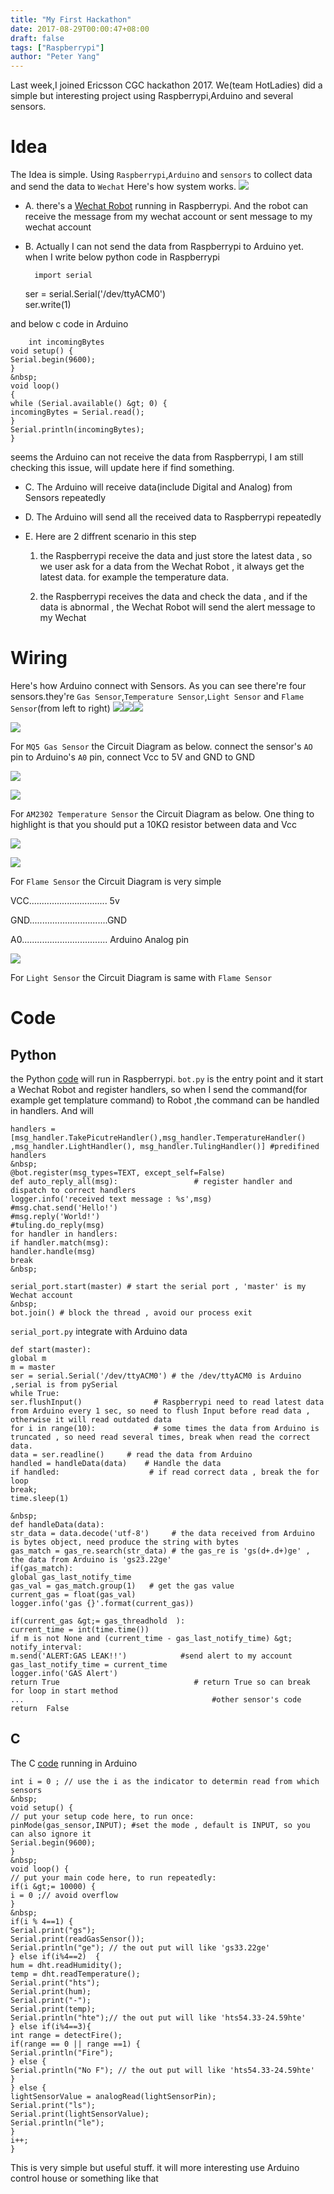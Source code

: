 ```yaml
---
title: "My First Hackathon"
date: 2017-08-29T00:00:47+08:00
draft: false
tags: ["Raspberrypi"]
author: "Peter Yang"
---
```


Last week,I joined Ericsson CGC hackathon 2017. We(team HotLadies) did a simple but interesting project using Raspberrypi,Arduino and several sensors.
# Idea
The Idea is simple. Using `Raspberrypi`,`Arduino` and `sensors` to collect data and send the data to `Wechat` Here's how system works. ![][1]

* A. there's a [Wechat Robot][2] running in Raspberrypi. And the robot can receive the message from my wechat account or sent message to my wechat account
* B. Actually I can not send the data from Raspberrypi to Arduino yet. when I write below python code in Raspberrypi

        import serial  
    ser = serial.Serial('/dev/ttyACM0')  
    ser.write(1)  



and below c code in Arduino

        int incomingBytes  
    void setup() {  
    Serial.begin(9600);  
    }  
    &nbsp;  
    void loop()  
    {  
    while (Serial.available() &gt; 0) {  
    incomingBytes = Serial.read();  
    }  
    Serial.println(incomingBytes);  
    }  



seems the Arduino can not receive the data from Raspberrypi, I am still checking this issue, will update here if find something.
* C. The Arduino will receive data(include Digital and Analog) from Sensors repeatedly
* D. The Arduino will send all the received data to Raspberrypi repeatedly
* E. Here are 2 diffrent scenario in this step

    1. the Raspberrypi receive the data and just store the latest data , so we user ask for a data from the Wechat Robot , it always get the latest data. for example the temperature data.

    2. the Raspberrypi receives the data and check the data , and if the data is abnormal , the Wechat Robot will send the alert message to my Wechat
# Wiring
Here's how Arduino connect with Sensors. As you can see there're four sensors.they're `Gas Sensor`,`Temperature Sensor`,`Light Sensor` and `Flame Sensor`(from left to right) ![][3]![][4]![][5]

![][6]

For `MQ5 Gas Sensor` the Circuit Diagram as below. connect the sensor's `AO` pin to Arduino's `A0` pin, connect Vcc to 5V and GND to GND

![][7]

![][8]

For `AM2302 Temperature Sensor` the Circuit Diagram as below. One thing to highlight is that you should put a 10KΩ resistor between data and Vcc

![][9]

![][10]

For `Flame Sensor` the Circuit Diagram is very simple

VCC............................... 5v

GND...............................GND

A0.................................. Arduino Analog pin

![][11]

For `Light Sensor` the Circuit Diagram is same with `Flame Sensor`
# Code
## Python

the Python [code][12] will run in Raspberrypi. `bot.py` is the entry point and it start a Wechat Robot and register handlers, so when I send the command(for example get templature command) to Robot ,the command can be handled in handlers. And will


    handlers = [msg_handler.TakePicutreHandler(),msg_handler.TemperatureHandler() ,msg_handler.LightHandler(), msg_handler.TulingHandler()] #predifined handlers  
    &nbsp;  
    @bot.register(msg_types=TEXT, except_self=False)  
    def auto_reply_all(msg):                 # register handler and dispatch to correct handlers  
    logger.info('received text message : %s',msg)  
    #msg.chat.send('Hello!')  
    #msg.reply('World!')  
    #tuling.do_reply(msg)  
    for handler in handlers:  
    if handler.match(msg):  
    handler.handle(msg)  
    break  
    &nbsp;

    serial_port.start(master) # start the serial port , 'master' is my  Wechat account  
    &nbsp;  
    bot.join() # block the thread , avoid our process exit  



`serial_port.py` integrate with Arduino data


    def start(master):  
    global m   
    m = master   
    ser = serial.Serial('/dev/ttyACM0') # the /dev/ttyACM0 is Arduino ,serial is from pySerial  
    while True:  
    ser.flushInput()                # Raspberrypi need to read latest data from Arduino every 1 sec, so need to flush Input before read data , otherwise it will read outdated data  
    for i in range(10):             # some times the data from Arduino is truncated , so need read several times, break when read the correct data.  
    data = ser.readline()     # read the data from Arduino  
    handled = handleData(data)    # Handle the data  
    if handled:                    # if read correct data , break the for loop  
    break;  
    time.sleep(1)

    &nbsp;  
    def handleData(data):  
    str_data = data.decode('utf-8')     # the data received from Arduino is bytes object, need produce the string with bytes  
    gas_match = gas_re.search(str_data) # the gas_re is 'gs(d+.d+)ge' , the data from Arduino is 'gs23.22ge'  
    if(gas_match):                        
    global gas_last_notify_time  
    gas_val = gas_match.group(1)   # get the gas value  
    current_gas = float(gas_val)  
    logger.info('gas {}'.format(current_gas))

    if(current_gas &gt;= gas_threadhold  ):   
    current_time = int(time.time())  
    if m is not None and (current_time - gas_last_notify_time) &gt; notify_interval:  
    m.send('ALERT:GAS LEAK!!')            #send alert to my account  
    gas_last_notify_time = current_time  
    logger.info('GAS Alert')    
    return True                              # return True so can break for loop in start method  
    ...                                          #other sensor's code  
    return  False  




## C

The C [code][13] running in Arduino


    int i = 0 ; // use the i as the indicator to determin read from which sensors  
    &nbsp;  
    void setup() {  
    // put your setup code here, to run once:  
    pinMode(gas_sensor,INPUT); #set the mode , default is INPUT, so you can also ignore it  
    Serial.begin(9600);  
    }  
    &nbsp;  
    void loop() {  
    // put your main code here, to run repeatedly:  
    if(i &gt;= 10000) {  
    i = 0 ;// avoid overflow   
    }  
    &nbsp;  
    if(i % 4==1) {  
    Serial.print("gs");  
    Serial.print(readGasSensor());  
    Serial.println("ge"); // the out put will like 'gs33.22ge'  
    } else if(i%4==2)  {  
    hum = dht.readHumidity();  
    temp = dht.readTemperature();  
    Serial.print("hts");  
    Serial.print(hum);  
    Serial.print("-");  
    Serial.print(temp);  
    Serial.println("hte");// the out put will like 'hts54.33-24.59hte'  
    } else if(i%4==3){  
    int range = detectFire();  
    if(range == 0 || range ==1) {  
    Serial.println("Fire");  
    } else {  
    Serial.println("No F"); // the out put will like 'hts54.33-24.59hte'  
    }  
    } else {  
    lightSensorValue = analogRead(lightSensorPin);  
    Serial.print("ls");  
    Serial.print(lightSensorValue);  
    Serial.println("le");  
    }  
    i++;  
    }  


This is very simple but useful stuff. it will more interesting use Arduino control house or something like that

[1]: /img/2017_hackathon_idea.png
[2]: https://github.com/youfou/wxpy
[3]: /img/wire1.jpg
[4]: /img/wire2.jpg
[5]: /img/wire3.jpg
[6]: /img/MQ5.jpg
[7]: /img/Interface_MQ5_Analog_Out.png
[8]: /img/DHT22-PinOut.png
[9]: /img/AM2302.jpg
[10]: /img/flame_sensor.jpg
[11]: /img/light_sensor.jpg
[12]: https://github.com/yangshenhuai/hot_ladies_python
[13]: https://github.com/yangshenhuai/hot_ladies_c/blob/master/Integrated/Integrated.ino
